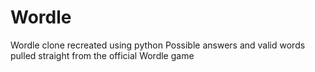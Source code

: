 # Wordle
Wordle clone recreated using python
Possible answers and valid words pulled straight from the official Wordle game
